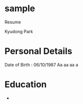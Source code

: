 sample
======
Resume

Kyudong Park

Personal Details
================

Date of Birth : 06/10/1987
Aa
aa
aa
a

Education
=========

- 
